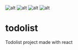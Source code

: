 ![alt](https://img.shields.io/badge/author-Shyroe-orange)
![alt](https://img.shields.io/badge/languages-4-orange)
![alt](https://img.shields.io/github/contributors/Shyroe/todolist.svg)
![alt](https://img.shields.io/github/forks/Shyroe/todolist.svg)

# todolist
Todolist project made with react
